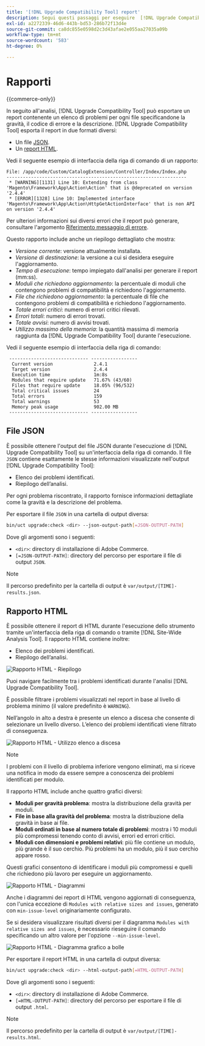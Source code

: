 ```yaml
---
title: '[!DNL Upgrade Compatibility Tool] report'
description: Segui questi passaggi per eseguire  [!DNL Upgrade Compatibility Tool]  sul tuo progetto Adobe Commerce.
exl-id: a2272339-46d6-443b-bd53-286b72f13d4e
source-git-commit: ca8dc855e0598d2c3d43afae2e055aa27035a09b
workflow-type: tm+mt
source-wordcount: '583'
ht-degree: 0%

---
```


# Rapporti

{{commerce-only}}

In seguito all&#39;analisi, [!DNL Upgrade Compatibility Tool] può esportare un report contenente un elenco di problemi per ogni file specificandone la gravità, il codice di errore e la descrizione. [!DNL Upgrade Compatibility Tool] esporta il report in due formati diversi:

- Un file [JSON](reports.md#json-file).
- Un [report HTML](reports.md#html-report).

Vedi il seguente esempio di interfaccia della riga di comando di un rapporto:

```
File: /app/code/Custom/CatalogExtension/Controller/Index/Index.php
------------------------------------------------------------------
 * [WARNING][1131] Line 10: Extending from class 'Magento\Framework\App\Action\Action' that is @deprecated on version '2.4.4'
 * [ERROR][1328] Line 10: Implemented interface 'Magento\Framework\App\Action\HttpGetActionInterface' that is non API on version '2.4.4'
```

Per ulteriori informazioni sui diversi errori che il report può generare, consultare l&#39;argomento [Riferimento messaggio di errore](../upgrade-compatibility-tool/error-messages.md).

Questo rapporto include anche un riepilogo dettagliato che mostra:

- *Versione corrente*: versione attualmente installata.
- *Versione di destinazione*: la versione a cui si desidera eseguire l&#39;aggiornamento.
- *Tempo di esecuzione*: tempo impiegato dall&#39;analisi per generare il report (mm:ss).
- *Moduli che richiedono aggiornamento*: la percentuale di moduli che contengono problemi di compatibilità e richiedono l&#39;aggiornamento.
- *File che richiedono aggiornamento*: la percentuale di file che contengono problemi di compatibilità e richiedono l&#39;aggiornamento.
- *Totale errori critici*: numero di errori critici rilevati.
- *Errori totali*: numero di errori trovati.
- *Totale avvisi*: numero di avvisi trovati.
- *Utilizzo massimo della memoria*: la quantità massima di memoria raggiunta da [!DNL Upgrade Compatibility Tool] durante l&#39;esecuzione.

Vedi il seguente esempio di interfaccia della riga di comando:

```
 ----------------------------- ----------------- 
  Current version               2.4.1            
  Target version                2.4.4            
  Execution time                1m:8s            
  Modules that require update   71.67% (43/60)   
  Files that require update     18.05% (96/532)  
  Total critical issues         24               
  Total errors                  159              
  Total warnings                53               
  Memory peak usage             902.00 MB        
 ----------------------------- ----------------- 
```

## File JSON

È possibile ottenere l&#39;output del file JSON durante l&#39;esecuzione di [!DNL Upgrade Compatibility Tool] su un&#39;interfaccia della riga di comando. Il file `JSON` contiene esattamente le stesse informazioni visualizzate nell&#39;output [!DNL Upgrade Compatibility Tool]:

- Elenco dei problemi identificati.
- Riepilogo dell’analisi.

Per ogni problema riscontrato, il rapporto fornisce informazioni dettagliate come la gravità e la descrizione del problema.

Per esportare il file `JSON` in una cartella di output diversa:

```bash
bin/uct upgrade:check <dir> --json-output-path[=JSON-OUTPUT-PATH]
```

Dove gli argomenti sono i seguenti:

- `<dir>`: directory di installazione di Adobe Commerce.
- `[=JSON-OUTPUT-PATH]`: directory del percorso per esportare il file di output `JSON`.

>[!NOTE]
>
> Il percorso predefinito per la cartella di output è `var/output/[TIME]-results.json`.

## Rapporto HTML

È possibile ottenere il report di HTML durante l&#39;esecuzione dello strumento tramite un&#39;interfaccia della riga di comando o tramite [!DNL Site-Wide Analysis Tool]. Il rapporto HTML contiene inoltre:

- Elenco dei problemi identificati.
- Riepilogo dell’analisi.

![Rapporto HTML - Riepilogo](../../assets/upgrade-guide/uct-html-summary.png)

Puoi navigare facilmente tra i problemi identificati durante l&#39;analisi [!DNL Upgrade Compatibility Tool].

È possibile filtrare i problemi visualizzati nel report in base al livello di problema minimo (il valore predefinito è `WARNING`).

Nell’angolo in alto a destra è presente un elenco a discesa che consente di selezionare un livello diverso. L’elenco dei problemi identificati viene filtrato di conseguenza.

![Rapporto HTML - Utilizzo elenco a discesa](../../assets/upgrade-guide/uct-html-filtered-issues-list.png)

>[!NOTE]
>
> I problemi con il livello di problema inferiore vengono eliminati, ma si riceve una notifica in modo da essere sempre a conoscenza dei problemi identificati per modulo.

Il rapporto HTML include anche quattro grafici diversi:

- **Moduli per gravità problema**: mostra la distribuzione della gravità per moduli.
- **File in base alla gravità del problema**: mostra la distribuzione della gravità in base ai file.
- **Moduli ordinati in base al numero totale di problemi**: mostra i 10 moduli più compromessi tenendo conto di avvisi, errori ed errori critici.
- **Moduli con dimensioni e problemi relativi**: più file contiene un modulo, più grande è il suo cerchio. Più problemi ha un modulo, più il suo cerchio appare rosso.

Questi grafici consentono di identificare i moduli più compromessi e quelli che richiedono più lavoro per eseguire un aggiornamento.

![Rapporto HTML - Diagrammi](../../assets/upgrade-guide/uct-html-diagrams.png)

Anche i diagrammi dei report di HTML vengono aggiornati di conseguenza, con l&#39;unica eccezione di `Modules with relative sizes and issues`, generato con `min-issue-level` originariamente configurato.

Se si desidera visualizzare risultati diversi per il diagramma `Modules with relative sizes and issues`, è necessario rieseguire il comando specificando un altro valore per l&#39;opzione `--min-issue-level`.

![Rapporto HTML - Diagramma grafico a bolle](../../assets/upgrade-guide/uct-html-filtered-diagrams.png)

Per esportare il report HTML in una cartella di output diversa:

```bash
bin/uct upgrade:check <dir> --html-output-path[=HTML-OUTPUT-PATH]
```

Dove gli argomenti sono i seguenti:

- `<dir>`: directory di installazione di Adobe Commerce.
- `[=HTML-OUTPUT-PATH]`: directory del percorso per esportare il file di output `.html`.

>[!NOTE]
>
> Il percorso predefinito per la cartella di output è `var/output/[TIME]-results.html`.
